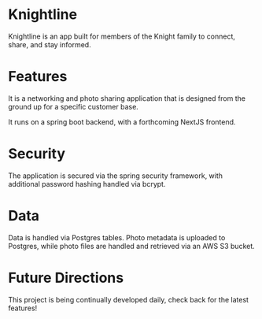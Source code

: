 # Knightline
Knightline is an app built for members of the Knight family to connect, share, and stay informed.

# Features
It is a networking and photo sharing application that is designed from the ground up for a specific customer base.

It runs on a spring boot backend, with a forthcoming NextJS frontend.

# Security

The application is secured via the spring security framework, with additional password hashing handled via bcrypt.

# Data

Data is handled via Postgres tables.  Photo metadata is uploaded to Postgres, while photo files are handled and retrieved via an AWS S3 bucket.

# Future Directions

This project is being continually developed daily, check back for the latest features!
